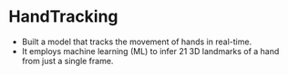 # HandTracking
* Built a model that tracks the movement of hands in real-time.
* It employs machine learning (ML) to infer 21 3D landmarks of a hand from just a single frame.
